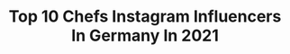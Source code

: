 ---
title: Top 10 Chefs Instagram Influencers In Germany In 2021
description: >-
  Find top chefs Instagram influencers in Germany in 2021. Most popular hashtags: #love #happy #culinary #kochen.
platform: Instagram
hits: 110
text_top: Identify the top-rated Instagram accounts on inBeat.
text_bottom: Our database aggregates 110 Instagram influencers like this in Germany for you to collaborate.
profiles:
  - username: "corneliapoletto"
    fullname: >-
      Cornelia Poletto
    bio: >-
      Chef
    location: "Germany"
    followers: 25558
    engagement: 308
    commentsToLikes: 0.025518
    id: ck13550ahzqlk0i19fook9pfy
    verified: true
    hashtags: "#medizin, #pflegeberuf, #hamburg, #pflege"
  - username: "sara.arja"
    fullname: >-
      Soñador..☁️
    bio: >-
      🇩🇪~🇱🇧 Wedel/Hamburg 📍 •How Soon Is Now🏹 •3.756,4 km away🥺 •Follow me on TikTok by:saraar5.5 •45% chef👩‍🍳 •35% traveler✈️ •85% enjoy my life🤠
    location: "Germany"
    followers: 3318
    engagement: 1440
    commentsToLikes: 0.136848
    id: ckap866nwmzzx0i78ukb4oyxn
    verified: false
    hashtags: "#picoftheday, #quarantinelife, #selfcare, #explorepage"
  - username: "kaktuspoooo"
    fullname: >-
      Lisa
    bio: >-
      Was mich ausmacht ist meine Art! 👉Racehorses, Chef, Shootings👈 🖤 Dinge erleben, auf mich zukommen lassen, Situationen nutzen, lachen! 🖤 NRW Girl
    location: "Germany"
    followers: 5716
    engagement: 743
    commentsToLikes: 0.032612
    id: ck5hd61etloj30i11cmcienl9
    verified: false
    hashtags: "#you, #on, #bedtime, #fashion"
  - username: "zorilipanski"
    fullname: >-
      Zora Klipp
    bio: >-
      Chef in @weidenkantine ☕️ Kochbücher @EMF_verlag 📚 Signierte Bücher, Schürzen, Rezepte
    location: "Germany"
    followers: 39214
    engagement: 653
    commentsToLikes: 0.005248
    id: ckap0asispijg0i78gfx4g8t3
    verified: false
    hashtags: "#kochen, #backen, #meinnachmittag, #ndr"
  - username: "marco.pogo"
    fullname: >-
      Marco Pogo
    bio: >-
      ◼️ Gründer der BIERPARTEI ✊🏻 ◼️ Dirigent von TURBOBIER 👨🏻‍🎤 ◼️ Chef bei POGO's EMPIRE 👨🏻‍💻 ◼️ Herausgeber des TURBOBIERES 🍺 📧 ➔ pogo@turbobier.at
    location: "Germany"
    followers: 19036
    engagement: 867
    commentsToLikes: 0.011666
    id: ck5zmfenvmh320i14rkwn3prv
    verified: true
    hashtags: "#beer, #bierpartei, #simmering, #turbobier"
  - username: "gaborkitchen"
    fullname: >-
      Gabor J. Bakai
    bio: >-
      Executive Chef,Supervisor Hilton****S,Kempinski*****S,A'Rosa Riva****S LA,Hollywood,Suisse,Austria www.finecut_chefwear.de 10% with code gaborkitchen
    location: "Germany"
    followers: 24704
    engagement: 267
    commentsToLikes: 0.077351
    id: ck139hfi7lbev0i19jl0bgj3d
    verified: false
    hashtags: "#artofplating, #foodstarz, #sousvide, #chefsalert"
  - username: "roland_trettl"
    fullname: >-
      Roland Trettl
    bio: >-
      Chef Foodvictim First Dates Gastgeber
    location: "Germany"
    followers: 325877
    engagement: 157
    commentsToLikes: 0.047135
    id: ck5hgmgzn3kqf0i119pcj6rsl
    verified: true
    hashtags: "#dibbernmanufaktur, #dibbern, #trettlkocht, #stayspiced"
  - username: "christianlindner"
    fullname: >-
      Christian Lindner
    bio: >-
      🤳Chef von @fdpbt und @fdp. 🎧 Podcast @spotify: 1 Thema, 2 Farben. 📲 christian.lindner@fdp.de 📍 Berlin
    location: "Germany"
    followers: 167359
    engagement: 152
    commentsToLikes: 0.036209
    id: ck0twafkcemez0i19ne6t0j6h
    verified: true
    hashtags: "#deutschland, #lockdown, #freiheit, #trump"
  - username: "chefmoebetta"
    fullname: >-
      Chef MoeBetta
    bio: >-
      Owner @streetcornerkitchen Season 1 “Insta Chef”👇🏾
    location: "Germany"
    followers: 87236
    engagement: 614
    commentsToLikes: 0.011581
    id: ck0ubek17ec9j0i191dnl1we4
    verified: false
    hashtags: "#personalchef, #chickenwing, #restaurant, #grilledchicken"
  - username: "rawtransitiondiet"
    fullname: >-
      Damian | Health Coach & Chef
    bio: >-
      🌕 We help people stuck in their health journey to step into their full potential . 🥬 Raw Vegan Chef 💚 Coach 🌱 Permaculturist
    location: "Germany"
    followers: 8973
    engagement: 360
    commentsToLikes: 0.094592
    id: ck9wd2bi1dr640j780ut0ekly
    verified: false
    hashtags: "#mucuslessdiet, #health, #healingjourney, #fruitarian"
---